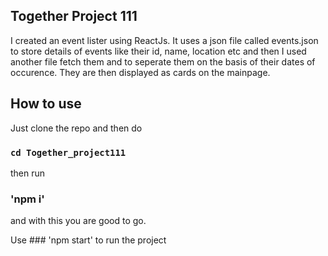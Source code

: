 ## Together Project 111

I created an event lister using ReactJs. It uses a json file called events.json to store details of events like their id, name, location etc and then I used another file fetch them and to seperate them on the basis of their dates of occurence. They are then displayed as cards on the mainpage.

## How to use

Just clone the repo and then do 
### `cd Together_project111`

then run 
### 'npm i'
and with this you are good to go.

Use ### 'npm start' to run the project
